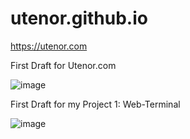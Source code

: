 # utenor.github.io
https://utenor.com

First Draft for Utenor.com

![image](https://github.com/utenor/utenor.github.io/assets/99596875/6b71d629-3e82-48ba-8a68-94ee87948552)

First Draft for my Project 1: Web-Terminal

![image](https://github.com/utenor/utenor.github.io/assets/99596875/21cdb905-2ccc-48d2-92f8-d2dcc8be54f1)

